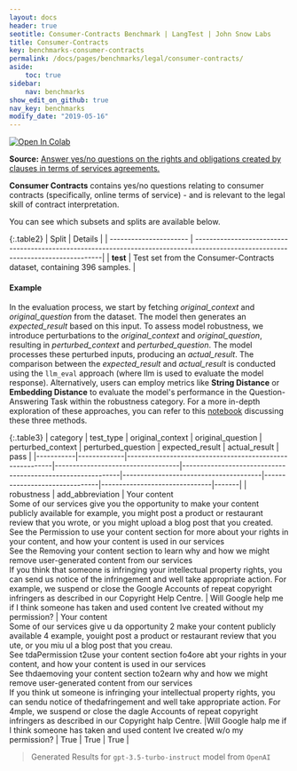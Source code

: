 ```yaml
---
layout: docs
header: true
seotitle: Consumer-Contracts Benchmark | LangTest | John Snow Labs
title: Consumer-Contracts
key: benchmarks-consumer-contracts
permalink: /docs/pages/benchmarks/legal/consumer-contracts/
aside:
    toc: true
sidebar:
    nav: benchmarks
show_edit_on_github: true
nav_key: benchmarks
modify_date: "2019-05-16"
---
```


[![Open In Colab](https://colab.research.google.com/assets/colab-badge.svg)](https://colab.research.google.com/github/JohnSnowLabs/langtest/blob/main/demo/tutorials/llm_notebooks/dataset-notebooks/LegalQA_Datasets.ipynb)

**Source:** [Answer yes/no questions on the rights and obligations created by clauses in terms of services agreements.](https://github.com/HazyResearch/legalbench/tree/main/tasks/consumer_contracts_qa)

**Consumer Contracts** contains yes/no questions relating to consumer contracts (specifically, online terms of service) - and is relevant to the legal skill of contract interpretation.

You can see which subsets and splits are available below.

{:.table2}
| Split                  | Details                                                                                                                           |
| ---------------------- | ----------------------------------------------------------------------------------------------------------------------------------|
| **test** | Test set from the Consumer-Contracts dataset, containing 396 samples.                                                |  


#### Example

In the evaluation process, we start by fetching *original_context* and *original_question* from the dataset. The model then generates an *expected_result* based on this input. To assess model robustness, we introduce perturbations to the *original_context* and *original_question*, resulting in *perturbed_context* and *perturbed_question*. The model processes these perturbed inputs, producing an *actual_result*. The comparison between the *expected_result* and *actual_result* is conducted using the `llm_eval` approach (where llm is used to evaluate the model response). Alternatively, users can employ metrics like **String Distance** or **Embedding Distance** to evaluate the model's performance in the Question-Answering Task within the robustness category. For a more in-depth exploration of these approaches, you can refer to this [notebook](https://colab.research.google.com/github/JohnSnowLabs/langtest/blob/main/demo/tutorials/misc/Evaluation_Metrics.ipynb) discussing these three methods.


{:.table3}
| category   | test_type    | original_context                                         | original_question                  | perturbed_context                                           | perturbed_question                     | expected_result                | actual_result                  | pass   |
|-----------|-------------|---------------------------------------------------------|-----------------------------------|------------------------------------------------------------|---------------------------------------|-------------------------------|-------------------------------|-------|
| robustness | add_abbreviation | Your content<br>Some of our services give you the opportunity to make your content publicly available for example, you might post a product or restaurant review that you wrote, or you might upload a blog post that you created.<br>See the Permission to use your content section for more about your rights in your content, and how your content is used in our services<br>See the Removing your content section to learn why and how we might remove user-generated content from our services<br>If you think that someone is infringing your intellectual property rights, you can send us notice of the infringement and well take appropriate action. For example, we suspend or close the Google Accounts of repeat copyright infringers as described in our Copyright Help Centre. | Will Google help me if I think someone has taken and used content Ive created without my permission? | Your content<br>Some of our services give u da opportunity 2 make your content publicly available 4 example, youight post a product or restaurant review that you ute, or you miu ul a blog post that you creau.<br>See tdaPermission t2use your content section fo4ore abt your rights in your content, and how your content is used in our services<br>See thdaemoving your content section to2earn why and how we might remove user-generated content from our services<br>If you think ut someone is infringing your intellectual property rights, you can sendu notice of thedafringement and well take appropriate action. For 4mple, we suspend or close the dagle Accounts of repeat copyright infringers as described in our Copyright halp Centre. |Will Google halp me if I think someone has taken and used content Ive created w/o my permission? | True | True  | True |


> Generated Results for `gpt-3.5-turbo-instruct` model from `OpenAI`

